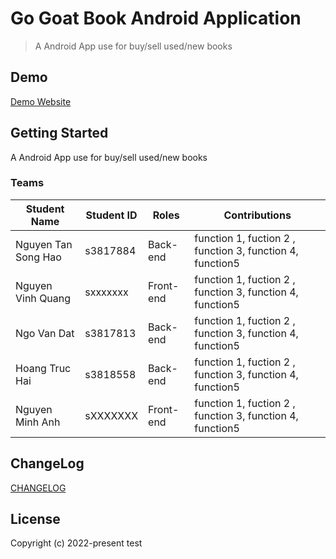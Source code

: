 # Go Goat Book Android Application

> A Android App use for buy/sell used/new books
## Demo

[Demo Website](https://cmp-demo.vercel.app)
## Getting Started

A Android App use for buy/sell used/new books

### Teams

| Student Name            | Student ID                                       | Roles           | Contributions                                                   |
| ----------------------- | ------------------------------------------------ | --------------- |-----------------------------------------------------------------|
| Nguyen Tan Song Hao     | s3817884                                         | Back-end        | function 1, fuction 2 , function 3, function 4, function5       |
| Nguyen Vinh Quang       | sxxxxxxx                                         | Front-end       | function 1, fuction 2 , function 3, function 4, function5       |
| Ngo Van Dat             | s3817813                                         | Back-end        | function 1, fuction 2 , function 3, function 4, function5       |
| Hoang Truc Hai          | s3818558                                         | Back-end        | function 1, fuction 2 , function 3, function 4, function5       |
| Nguyen Minh Anh         | sXXXXXXX                                         | Front-end       | function 1, fuction 2 , function 3, function 4, function5       |

## ChangeLog

[CHANGELOG](CHANGELOG.md)

## License

Copyright (c) 2022-present test
